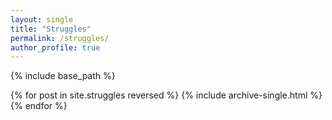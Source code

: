 ```yaml
---
layout: single
title: "Struggles"
permalink: /struggles/
author_profile: true
---
```

{% include base_path %}

{% for post in site.struggles reversed %}
{% include archive-single.html %}
{% endfor %}


